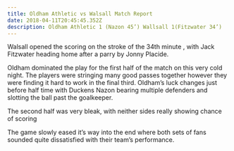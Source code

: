 ```yaml
---
title: Oldham Athletic vs Walsall Match Report
date: 2018-04-11T20:45:45.352Z
description: Oldham Athletic 1 (Nazon 45’) Wallsall 1(Fitzwater 34’)
---
```

Walsall opened the scoring on the stroke of the 34th minute , with Jack Fitzwater heading home after a parry by Jonny Placide.

Oldham dominated the play for the first half of the match on this very cold night. The players were stringing many good passes together however they were finding it hard to work in the final third. Oldham’s luck changes just before half time with Duckens Nazon bearing multiple defenders and slotting the ball past the goalkeeper.

The second half was very bleak, with neither sides really showing chance of scoring

The game slowly eased it’s way into the end where both sets of fans sounded quite dissatisfied with their team’s performance.
